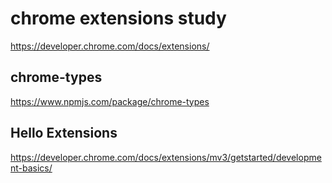 # chrome extensions study

https://developer.chrome.com/docs/extensions/

## chrome-types

https://www.npmjs.com/package/chrome-types

## Hello Extensions

https://developer.chrome.com/docs/extensions/mv3/getstarted/development-basics/

